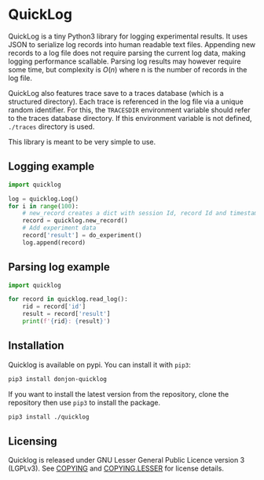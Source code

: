 # QuickLog

QuickLog is a tiny Python3 library for logging experimental results. It uses JSON to serialize log records into human readable text files. Appending new records to a log file does not require parsing the current log data, making logging performance scallable. Parsing log results may however require some time, but complexity is $O(n)$ where n is the number of records in the log file.

QuickLog also features trace save to a traces database (which is a structured directory). Each trace is referenced in the log file via a unique random identifier. For this, the `TRACESDIR` environment variable should refer to the traces database directory. If this environment variable is not defined,
`./traces` directory is used.

This library is meant to be very simple to use.

## Logging example

```python
import quicklog

log = quicklog.Log()
for i in range(100):
    # new_record creates a dict with session Id, record Id and timestamp.
    record = quicklog.new_record()
    # Add experiment data
    record['result'] = do_experiment()
    log.append(record)
```

## Parsing log example

```python
import quicklog

for record in quicklog.read_log():
    rid = record['id']
    result = record['result']
    print(f'{rid}: {result}')
```

## Installation

Quicklog is available on pypi. You can install it with `pip3`:

```bash
pip3 install donjon-quicklog
```

If you want to install the latest version from the repository,
clone the repository then use `pip3` to install the package.

```bash
pip3 install ./quicklog
```

## Licensing

Quicklog is released under GNU Lesser General Public Licence version 3 (LGPLv3).
See [COPYING](COPYING) and [COPYING.LESSER](COPYING.LESSER) for license details.
